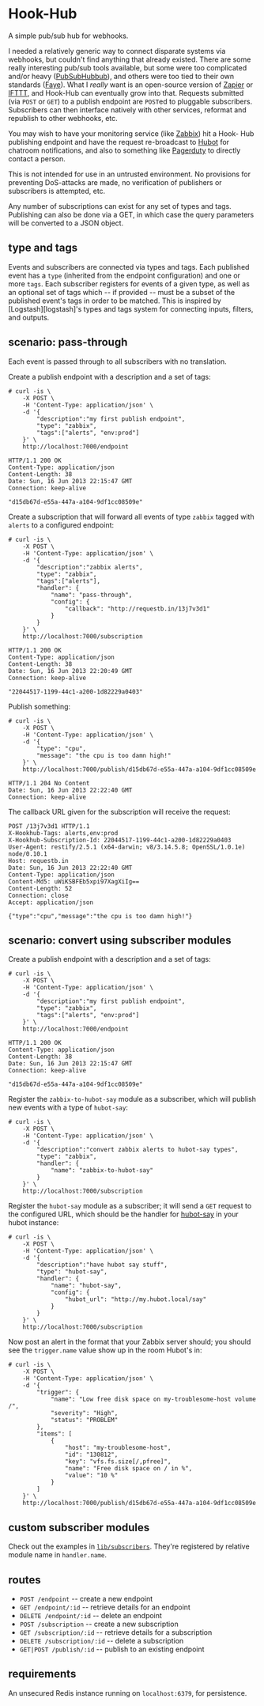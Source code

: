 # Hook-Hub

A simple pub/sub hub for webhooks.

I needed a relatively generic way to connect disparate systems via webhooks, but
couldn't find anything that already existed.  There are some really interesting
pub/sub tools available, but some were too complicated and/or heavy
([PubSubHubbub][PuSH]), and others were too tied to their own standards
([Faye][Faye]).  What I *really* want is an open-source version of
[Zapier][Zapier] or [IFTTT][IFTTT], and Hook-Hub can eventually grow into that.
Requests submitted (via `POST` or `GET`) to a publish endpoint are `POST`ed to
pluggable subscribers. Subscribers can then interface natively with other
services, reformat and republish to other webhooks, etc.

You may wish to have your monitoring service (like [Zabbix][Zabbix]) hit a Hook-
Hub publishing endpoint and have the request re-broadcast to [Hubot][Hubot] for
chatroom notifications, and also to something like [Pagerduty][Pagerduty] to
directly contact a person.

This is not intended for use in an untrusted environment.  No provisions for
preventing DoS-attacks are made, no verification of publishers or subscribers is
attempted, etc.

Any number of subscriptions can exist for any set of types and tags.  Publishing
can also be done via a GET, in which case the query parameters will be converted
to a JSON object.

## type and tags

Events and subscribers are connected via types and tags.  Each published event
has a `type` (inherited from the endpoint configuration) and one or more `tags`.
Each subscriber registers for events of a given type, as well as an optional set
of tags which -- if provided -- must be a subset of the published event's tags
in order to be matched.  This is inspired by [Logstash][logstash]'s types and
tags system for connecting inputs, filters, and outputs.

## scenario: pass-through

Each event is passed through to all subscribers with no translation.

Create a publish endpoint with a description and a set of tags:

    # curl -is \
        -X POST \
        -H 'Content-Type: application/json' \
        -d '{
            "description":"my first publish endpoint",
            "type": "zabbix",
            "tags":["alerts", "env:prod"]
        }' \
        http://localhost:7000/endpoint
    
    HTTP/1.1 200 OK
    Content-Type: application/json
    Content-Length: 38
    Date: Sun, 16 Jun 2013 22:15:47 GMT
    Connection: keep-alive
    
    "d15db67d-e55a-447a-a104-9df1cc08509e"

Create a subscription that will forward all events of type `zabbix` tagged with
`alerts` to a configured endpoint:

    # curl -is \
        -X POST \
        -H 'Content-Type: application/json' \
        -d '{
            "description":"zabbix alerts",
            "type": "zabbix",
            "tags":["alerts"],
            "handler": {
                "name": "pass-through",
                "config": {
                    "callback": "http://requestb.in/13j7v3d1"
                }
            }
        }' \
        http://localhost:7000/subscription
    
    HTTP/1.1 200 OK
    Content-Type: application/json
    Content-Length: 38
    Date: Sun, 16 Jun 2013 22:20:49 GMT
    Connection: keep-alive
    
    "22044517-1199-44c1-a200-1d82229a0403"

Publish something:

    # curl -is \
        -X POST \
        -H 'Content-Type: application/json' \
        -d '{
            "type": "cpu",
            "message": "the cpu is too damn high!"
        }' \
        http://localhost:7000/publish/d15db67d-e55a-447a-a104-9df1cc08509e
    
    HTTP/1.1 204 No Content
    Date: Sun, 16 Jun 2013 22:22:40 GMT
    Connection: keep-alive

The callback URL given for the subscription will receive the request:

    POST /13j7v3d1 HTTP/1.1
    X-Hookhub-Tags: alerts,env:prod
    X-Hookhub-Subscription-Id: 22044517-1199-44c1-a200-1d82229a0403
    User-Agent: restify/2.5.1 (x64-darwin; v8/3.14.5.8; OpenSSL/1.0.1e) node/0.10.1
    Host: requestb.in
    Date: Sun, 16 Jun 2013 22:22:40 GMT
    Content-Type: application/json
    Content-Md5: uWiKSBFEb5xpi97XagXiIg==
    Content-Length: 52
    Connection: close
    Accept: application/json
    
    {"type":"cpu","message":"the cpu is too damn high!"}


## scenario: convert using subscriber modules

Create a publish endpoint with a description and a set of tags:

    # curl -is \
        -X POST \
        -H 'Content-Type: application/json' \
        -d '{
            "description":"my first publish endpoint",
            "type": "zabbix",
            "tags":["alerts", "env:prod"]
        }' \
        http://localhost:7000/endpoint
    
    HTTP/1.1 200 OK
    Content-Type: application/json
    Content-Length: 38
    Date: Sun, 16 Jun 2013 22:15:47 GMT
    Connection: keep-alive
    
    "d15db67d-e55a-447a-a104-9df1cc08509e"

Register the `zabbix-to-hubot-say` module as a subscriber, which will publish
new events with a type of `hubot-say`:

    # curl -is \
        -X POST \
        -H 'Content-Type: application/json' \
        -d '{
            "description":"convert zabbix alerts to hubot-say types",
            "type": "zabbix",
            "handler": {
                "name": "zabbix-to-hubot-say"
            }
        }' \
        http://localhost:7000/subscription

Register the `hubot-say` module as a subscriber; it will send a `GET` request to
the configured URL, which should be the handler for [hubot-say][hubotsay] in
your hubot instance:

    # curl -is \
        -X POST \
        -H 'Content-Type: application/json' \
        -d '{
            "description":"have hubot say stuff",
            "type": "hubot-say",
            "handler": {
                "name": "hubot-say",
                "config": {
                    "hubot_url": "http://my.hubot.local/say"
                }
            }
        }' \
        http://localhost:7000/subscription

Now post an alert in the format that your Zabbix server should; you should see
the `trigger.name` value show up in the room Hubot's in:

    # curl -is \
        -X POST \
        -H 'Content-Type: application/json' \
        -d '{
            "trigger": {
                "name": "Low free disk space on my-troublesome-host volume /",
                "severity": "High",
                "status": "PROBLEM"
            },
            "items": [
                {
                    "host": "my-troublesome-host",
                    "id": "130812",
                    "key": "vfs.fs.size[/,pfree]",
                    "name": "Free disk space on / in %",
                    "value": "10 %"
                }
            ]
        }' \
        http://localhost:7000/publish/d15db67d-e55a-447a-a104-9df1cc08509e

## custom subscriber modules

Check out the examples in [`lib/subscribers`](lib/subscribers).  They're
registered by relative module name in `handler.name`.

## routes

* `POST /endpoint` -- create a new endpoint
* `GET /endpoint/:id` -- retrieve details for an endpoint
* `DELETE /endpoint/:id` -- delete an endpoint
* `POST /subscription` -- create a new subscription
* `GET /subscription/:id` -- retrieve details for a subscription
* `DELETE /subscription/:id` -- delete a subscription
* `GET|POST /publish/:id` -- publish to an existing endpoint

## requirements

An unsecured Redis instance running on `localhost:6379`, for persistence.

[PuSH]: https://code.google.com/p/pubsubhubbub/
[Faye]: http://faye.jcoglan.com
[Zapier]: https://zapier.com
[IFTTT]: https://ifttt.com
[Zabbix]: http://www.zabbix.com
[Hubot]: http://hubot.github.com
[Pagerduty]: http://www.pagerduty.com
[hubotsay]: https://github.com/github/hubot-scripts/blob/master/src/scripts/http-say.coffee
